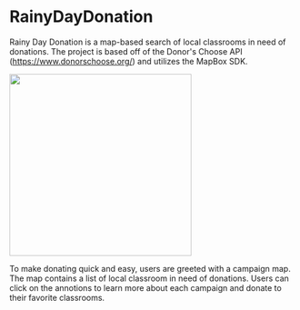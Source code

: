 # RainyDayDonation

Rainy Day Donation is a map-based search of local classrooms in need of donations. The project is based off of the Donor's Choose API (https://www.donorschoose.org/) and utilizes the MapBox SDK. 

<img src="https://github.com/SimoneGrant/RainyDayDonation/blob/master/rainycopy.gif" width="320" />

To make donating quick and easy, users are greeted with a campaign map. The map contains a list of local classroom in need of donations. Users can click on the annotions to learn more about each campaign and donate to their favorite classrooms. 
